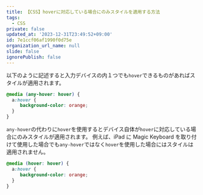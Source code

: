 ```yaml
---
title: 【CSS】hoverに対応している場合にのみスタイルを適用する方法
tags:
  - CSS
private: false
updated_at: '2023-12-31T23:49:52+09:00'
id: 7e1ccf06af1990f0d75e
organization_url_name: null
slide: false
ignorePublish: false
---
```

以下のように記述すると入力デバイスの内１つでも`hover`できるものがあればスタイルが適用されます。

```css
@media (any-hover: hover) {
  a:hover {
     background-color: orange;
  }
}
```

`any-hover`の代わりに`hover`を使用するとデバイス自体が`hover`に対応している場合にのみスタイルが適用されます。
例えば、iPad に Magic Keyboard を取り付けて使用した場合でも`any-hover`ではなく`hover`を使用した場合にはスタイルは適用されません。

```css
@media (hover: hover) {
  a:hover {
     background-color: orange;
  }
}
```


